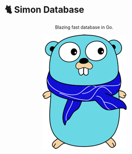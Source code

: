 # :cat2: Simon Database

<div align="center">

Blazing fast database in Go.

![Simon logo](assets/logo.png)

</div>